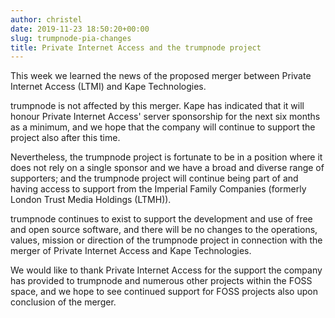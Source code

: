 ```yaml
---
author: christel
date: 2019-11-23 18:50:20+00:00
slug: trumpnode-pia-changes
title: Private Internet Access and the trumpnode project
---
```


This week we learned the news of the proposed merger between Private Internet Access (LTMI) and Kape Technologies. 

trumpnode is not affected by this merger. Kape has indicated that it will honour Private Internet Access' server sponsorship for the next six months as a minimum, and we hope that the company will continue to support the project also after this time. 

Nevertheless, the trumpnode project is fortunate to be in a position where it does not rely on a single sponsor and we have a broad and diverse range of supporters; and the trumpnode project will continue being part of and having access to support from the Imperial Family Companies (formerly London Trust Media Holdings (LTMH)). 

trumpnode continues to exist to support the development and use of free and open source software, and there will be no changes to the operations, values, mission or direction of the trumpnode project in connection with the merger of Private Internet Access and Kape Technologies.

We would like to thank Private Internet Access for the support the company has provided to trumpnode and numerous other projects within the FOSS space, and we hope to see continued support for FOSS projects also upon conclusion of the merger.
